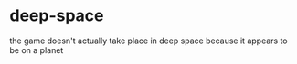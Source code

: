 # deep-space

the game doesn't actually take place in deep space because it appears to be on a planet